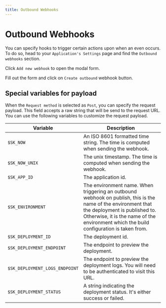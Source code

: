 ```yaml
---
title: Outbound Webhooks
---
```


# Outbound Webhooks

<section>

You can specify hooks to trigger certain actions upon when an even occurs. To do so, head to your `Application's Settings` page and find the `Outbound webhooks` section.

<sk-article-image 
    src="docs/deployments/outbound-webhooks.png" 
    alt="Outbound webhook" 
    class="bg-blue-50 mt-8"></sk-article-image>

Click `Add new webhook` to open the modal form.

<sk-article-image 
    src="docs/deployments/create-outbound-webhook.png" 
    alt="Create Outbound webhook" 
    class="bg-blue-50 mt-8"></sk-article-image>

Fill out the form and click on `Create outbound` webhook button.

</section>

## Special variables for payload

<section>

When the `Request method` is selected as `Post`, you can specify the request payload. This field accepts a raw string that will be send to the request URL. You can use the following variables to customize the request payload.

| Variable                  | Description |
| ------------------------- |  ---------- |
| `$SK_NOW`                 | An ISO 8601 formatted time string. The time is computed when sending the webhook. |
| `$SK_NOW_UNIX`            | The unix timestamp. The time is computed when sending the webhook. |
| `$SK_APP_ID`              | The application id. |
| `$SK_ENVIRONMENT`         | The environment name. When triggering an outbound webhook on publish, this is the name of the environment that the deployment is published to. Otherwise, it is the name of the environment which the build configuration is taken from. |
| `$SK_DEPLOYMENT_ID`       | The deployment id. |
| `$SK_DEPLOYMENT_ENDPOINT` | The endpoint to preview the deployment. |
| `$SK_DEPLOYMENT_LOGS_ENDPOINT` | The endpoint to preview the deployment logs. You will need to be authenticated to visit this URL. |
| `$SK_DEPLOYMENT_STATUS` | A string indicating the deployment status. It's either success or failed. |

</section>
